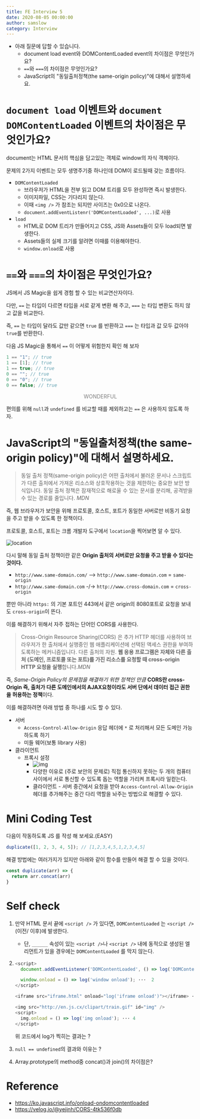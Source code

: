 ```yaml
---
title: FE Interview 5
date: 2020-08-05 00:00:00
author: samslow
category: Interview
---
```


- 아래 질문에 답할 수 있습니다.
  - document load event와 DOMContentLoaded event의 차이점은 무엇인가요?
  - `==`와 `===`의 차이점은 무엇인가요?
  - JavaScript의 "동일출처정책(the same-origin policy)"에 대해서 설명하세요.

# `document load` 이벤트와 `document DOMContentLoaded` 이벤트의 차이점은 무엇인가요?

document는 HTML 문서의 핵심을 담고있는 객체로 window의 자식 객체이다.

문제의 2가지 이벤트는 모두 생명주기중 하나인데 DOM이 로드될때 갖는 흐름이다.

- `DOMContentLoaded`
  - 브라우저가 HTML을 전부 읽고 DOM 트리를 모두 완성하면 즉시 발생한다.
  - 이미지파일, CSS는 기다리지 않는다.
  - 이때 `<img />` 가 참조는 되지만 사이즈는 0x0으로 나온다.
  - `document.addEventListenr('DOMContentLoaded', ...)`로 사용
- `load`
  - HTML로 DOM 트리가 만들어지고 CSS, JS와 Assets들이 모두 load되면 발생한다.
  - Assets들의 실제 크기를 알려면 이때를 이용해야한다.
  - `window.onload`로 사용

# `==`와 `===`의 차이점은 무엇인가요?

JS에서 JS Magic을 쉽게 경험 할 수 있는 비교연산자이다.

다만, `==` 는 타입이 다르면 타입을 서로 같게 변환 해 주고, `===` 는 타입 변환도 하지 않고 값을 비교한다.

즉, `==` 는 타입이 달라도 값만 같으면 `true` 를 반환하고 `===` 는 타입과 값 모두 값아야 `true`를 반환한다.

다음 JS Magic을 통해서 `==` 이 어떻게 위험한지 확인 해 보자

```js
1 == "1"; // true
1 == [1]; // true
1 == true; // true
0 == ""; // true
0 == "0"; // true
0 == false; // true
```

<div align="center" style="color: gray">WONDERFUL</div>

편의를 위해 `null`과 `undefined` 를 비교할 때를 제외하고는 `==` 은 사용하지 않도록 하자.

# JavaScript의 "동일출처정책(the same-origin policy)"에 대해서 설명하세요.

> 동일 출처 정책(same-origin policy)은 어떤 출처에서 불러온 문서나 스크립트가 다른 출처에서 가져온 리소스와 상호작용하는 것을 제한하는 중요한 보안 방식입니다. 동일 출처 정책은 잠재적으로 해로울 수 있는 문서를 분리해, 공격받을 수 있는 경로를 줄입니다. _MDN_

즉, 웹 브라우저가 보안을 위해 프로토콜, 호스트, 포트가 동일한 서버로만 비동기 요청을 주고 받을 수 있도록 한 정책이다.

프로토콜, 호스트, 포트는 크롬 개발자 도구에서 `location`을 찍어보면 알 수 있다.

![location](https://www.dropbox.com/s/6t272nxvf1bh23v/%EC%8A%A4%ED%81%AC%EB%A6%B0%EC%83%B7%202020-08-05%2004.24.41.png?raw=1)

다시 말해 동일 출처 정책이란 같은 **Origin 출처의 서버로만 요청을 주고 받을 수 있다는 것이다.**

- `http://www.same-domain.com/` --> `http://www.same-domain.com` = `same-origin`
- `http://www.same-domain.com` -/-> `http://www.cross-domain.com` = `cross-origin`

뿐만 아니라 `https:` 의 기본 포트인 443에서 같은 origin의 8080포트로 요청을 보내도 `cross-origin`이 뜬다.

이를 해결하기 위해서 자주 접하는 단어인 CORS를 사용한다.

> Cross-Origin Resource Sharing(CORS) 은 추가 HTTP 헤더를 사용하여 브라우저가 한 출처에서 실행중인 웹 애플리케이션에 선택된 액세스 권한을 부여하도록하는 메커니즘입니다. 다른 출처의 자원. **웹 응용 프로그램은 자체와 다른 출처 (도메인, 프로토콜 또는 포트)를 가진 리소스를 요청할 때 cross-origin HTTP 요청을 실행**합니다._MDN_

즉, _Same-Origin Policy의 문제점을 해결하기 위한 정책인 만큼_ **CORS란 cross-Origin 즉, 출처가 다른 도메인에서의 AJAX요청이라도 서버 단에서 데이터 접근 권한을 허용하는 정책**이다.

이를 해결하려면 아래 방법 중 하나를 시도 할 수 있다.

- 서버
  - `Access-Control-Allow-Origin` 응답 헤더에 `*` 로 처리해서 모든 도메인 가능하도록 하기
  - 미들 웨어(보통 library 사용)
- 클라이언트
  - 프록시 설정
    - ![img](https://media.vlpt.us/post-images/yejinh/8650aaa0-3111-11ea-9a27-fbf26c473eb5/Proxy-Server.png)
    - 다양한 이유로 (주로 보안의 문제로) 직접 통신하지 못하는 두 개의 컴퓨터 사이에서 서로 통신할 수 있도록 돕는 역할을 가리켜 프록시라 일컫는다.
    - 클라이언트 - 서버 중간에서 요청을 받아 `Access-Control-Allow-Origin`헤더를 추가해주는 중간 다리 역할을 놔주는 방법으로 해결할 수 있다.

# Mini Coding Test

다음이 작동하도록 JS 를 작성 해 보세요.(EASY)

```js
duplicate([1, 2, 3, 4, 5]); // [1,2,3,4,5,1,2,3,4,5]
```

해결 방법에는 여러가지가 있지만 아래와 같이 함수를 만들어 해결 할 수 있을 것이다.

```js
const duplicate(arr) => {
  return arr.concat(arr)
}
```

# Self check

1. 만약 HTML 문서 끝에 `<script />` 가 있다면, `DOMContentLoaded` 는 `<script />` (이전/ 이후)에 발생한다.

   - 단, `______` 속성이 있는 `<script />`나 `<script />` 내에 동적으로 생성된 엘리먼트가 있을 경우에는 `DOMContentLoaded` 를 막지 않는다.

2. ```js
   <script>
     document.addEventListener('DOMContentLoaded', () => log('DOMContentLoaded')); ···  1

     window.onload = () => log('window onload'); ···  2
   </script>

   <iframe src="iframe.html" onload="log('iframe onload')"></iframe> ··· 3

   <img src="http://en.js.cx/clipart/train.gif" id="img" />
   <script>
     img.onload = () => log('img onload'); ··· 4
   </script>
   ```

   위 코드에서 log가 찍히는 결과는 ?

3. `null == undefined`의 결과와 이유는 ?
4. Array.prototype의 method중 concat()과 join()의 차이점은?

# Reference

- https://ko.javascript.info/onload-ondomcontentloaded
- https://velog.io/@yejinh/CORS-4tk536f0db
